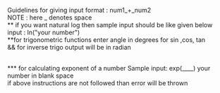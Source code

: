 Guidelines for giving input 
    format : num1_+_num2
    <br>NOTE : here _ denotes space
 <br>** if you want natural log then sample input should be like given below
     <br> input : ln("your number")
 <br>**for trigonometric functions enter angle in degrees for sin ,cos, tan 
     <br> && for inverse trigo output will be in radian 
      
 <br>*** for calculating exponent of a number
     Sample input: exp(____) your number in blank space 
     <br> if above instructions are not followed than error will be thrown
